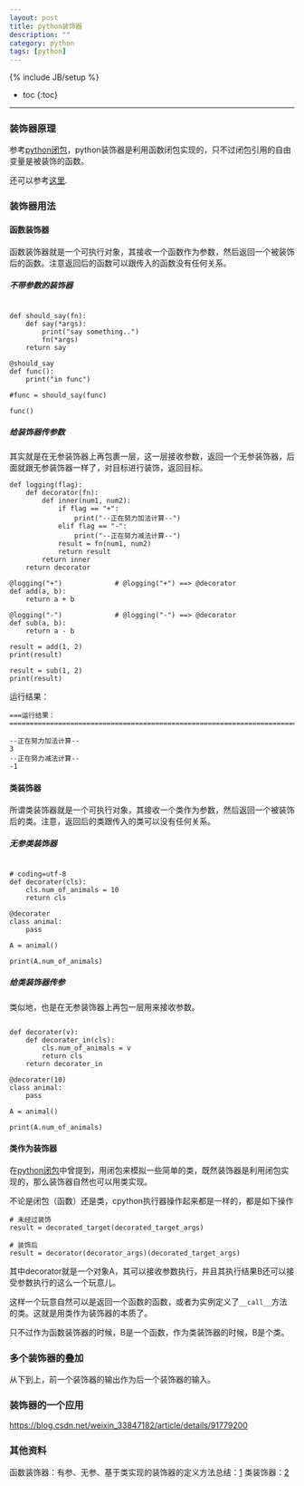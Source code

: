 ```yaml
---
layout: post
title: python装饰器
description: ""
category: python
tags: [python]
---
```

{% include JB/setup %}

* toc
{:toc}

<hr />

### 装饰器原理

参考[python闭包][0]，python装饰器是利用函数闭包实现的，只不过闭包引用的自由变量是被装饰的函数。

还可以参考[这里][1].

### 装饰器用法

#### 函数装饰器

函数装饰器就是一个可执行对象，其接收一个函数作为参数，然后返回一个被装饰后的函数。注意返回后的函数可以跟传入的函数没有任何关系。

##### 不带参数的装饰器

```brush:python

def should_say(fn):
    def say(*args):
        print("say something..")
        fn(*args)
    return say

@should_say
def func():
    print("in func")

#func = should_say(func)

func()

```

##### 给装饰器传参数

其实就是在无参装饰器上再包裹一层，这一层接收参数，返回一个无参装饰器，后面就跟无参装饰器一样了，对目标进行装饰，返回目标。

```brush:python
def logging(flag):
    def decorator(fn):
        def inner(num1, num2):
            if flag == "+":
                print("--正在努力加法计算--")
            elif flag == "-":
                print("--正在努力减法计算--")
            result = fn(num1, num2)
            return result
        return inner
    return decorator

@logging("+")             # @logging("+") ==> @decorator
def add(a, b):
    return a + b

@logging("-")             # @logging("-") ==> @decorator
def sub(a, b):
    return a - b

result = add(1, 2)
print(result)

result = sub(1, 2)
print(result)

```

运行结果：
```
===运行结果：=======================================================================

--正在努力加法计算--
3
--正在努力减法计算--
-1

```

#### 类装饰器

所谓类装饰器就是一个可执行对象，其接收一个类作为参数，然后返回一个被装饰后的类。注意，返回后的类跟传入的类可以没有任何关系。

##### 无参类装饰器

```brush:python

# coding=utf-8
def decorater(cls):            
    cls.num_of_animals = 10
    return cls

@decorater
class animal:
    pass

A = animal()  

print(A.num_of_animals)

```


##### 给类装饰器传参

类似地，也是在无参装饰器上再包一层用来接收参数。

```brush:python

def decorater(v):
    def decorater_in(cls):            
        cls.num_of_animals = v     
        return cls
    return decorater_in

@decorater(10)
class animal:
    pass

A = animal()  

print(A.num_of_animals)

```

#### 类作为装饰器

在[python闭包][0]中曾提到，用闭包来模拟一些简单的类，既然装饰器是利用闭包实现的，那么装饰器自然也可以用类实现。

不论是闭包（函数）还是类，cpython执行器操作起来都是一样的，都是如下操作

```
# 未经过装饰
result = decorated_target(decorated_target_args)

# 装饰后
result = decorator(decorator_args)(decorated_target_args)

```

其中decorator就是一个对象A，其可以接收参数执行，并且其执行结果B还可以接受参数执行的这么一个玩意儿。

这样一个玩意自然可以是返回一个函数的函数，或者为实例定义了`__call__`方法的类。这就是用类作为装饰器的本质了。

只不过作为函数装饰器的时候，B是一个函数，作为类装饰器的时候，B是个类。

### 多个装饰器的叠加

从下到上，前一个装饰器的输出作为后一个装饰器的输入。

### 装饰器的一个应用

https://blog.csdn.net/weixin_33847182/article/details/91779200

### 其他资料

函数装饰器：有参、无参、基于类实现的装饰器的定义方法总结：[1][1]
类装饰器：[2][2]

[0]:/2020/07/05/python-closure
[1]:https://www.cnblogs.com/luxiangyu111/p/9671395.html
[2]:https://www.cnblogs.com/wickedpriest/p/11872402.html

